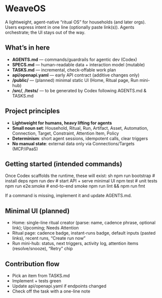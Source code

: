 # WeaveOS

A lightweight, agent-native “ritual OS” for households (and later orgs). Users express intent in one line (optionally paste link(s)). Agents orchestrate; the UI stays out of the way.

## What’s in here
- **AGENTS.md** — commands/guardrails for agentic dev (Codex)
- **SPECS.md** — human-readable data + interaction model (mutable)
- **TASKS.md** — incremental, check-offable work plan
- **api/openapi.yaml** — early API contract (additive changes only)
- **/public/** — (planned) minimal static UI (Home, Ritual page, Run mini-hub)
- **/src/**, **/tests/** — to be generated by Codex following AGENTS.md & TASKS.md

## Project principles
- **Lightweight for humans, heavy lifting for agents**
- **Small noun set**: Household, Ritual, Run, Artifact, Asset, Automation, Connection, Target, Constraint, Attention Item, Policy
- **Determinism**: short agent sessions, idempotent calls, clear triggers
- **No manual state**: external data only via Connections/Targets (MCP/iPaaS)

## Getting started (intended commands)
Once Codex scaffolds the runtime, these will exist:
sh
npm run bootstrap   # install deps
npm run dev         # start API + serve minimal UI
npm test            # unit tests
npm run e2e:smoke   # end-to-end smoke
npm run lint && npm run fmt

If a command is missing, implement it and update AGENTS.md.

## Minimal UI (planned)

- Home: single-line ritual creator (parse: name, cadence phrase, optional link); Upcoming; Needs Attention
- Ritual page: cadence badge, instant-runs badge, default inputs (pasted links), recent runs, “Create run now”
- Run mini-hub: status, next triggers, activity log, attention items (resolve/snooze), “Retry” chip

## Contribution flow

- Pick an item from TASKS.md
- Implement + tests green
- Update api/openapi.yaml if endpoints changed
- Check off the task with a one-line note
